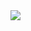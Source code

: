 <img src="https://capsule-render.vercel.app/api?type=waving!&color=auto&height=300&section=header&text=capsule%20render&fontSize=90" />
